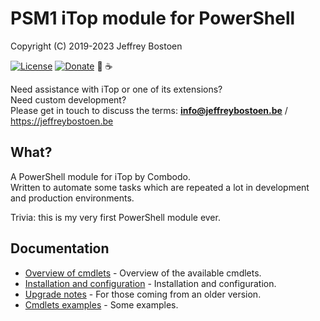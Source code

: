 # PSM1 iTop module for PowerShell

Copyright (C) 2019-2023 Jeffrey Bostoen

[![License](https://img.shields.io/github/license/jbostoen/iTop-custom-extensions)](https://github.com/jbostoen/iTop-custom-extensions/blob/master/license.md)
[![Donate](https://img.shields.io/badge/Donate-PayPal-green.svg)](https://www.paypal.me/jbostoen)
🍻 ☕

Need assistance with iTop or one of its extensions?  
Need custom development?  
Please get in touch to discuss the terms: **info@jeffreybostoen.be** / https://jeffreybostoen.be

## What?

A PowerShell module for iTop by Combodo.  
Written to automate some tasks which are repeated a lot in development and production environments.

Trivia: this is my very first PowerShell module ever.


## Documentation

* [Overview of cmdlets](docs/overview_cmdlets.md) - Overview of the available cmdlets.
* [Installation and configuration](docs/installation_and_configuration.md) - Installation and configuration.
* [Upgrade notes](docs/upgrade_notes.md) - For those coming from an older version.
* [Cmdlets examples](docs/cmdlets_examples.md) - Some examples.


